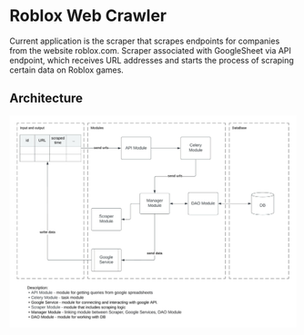 # Roblox Web Crawler 
Current application is the scraper that scrapes endpoints for companies from the website roblox.com.
Scraper associated with GoogleSheet via API endpoint, which receives URL addresses and starts the process of scraping certain data on Roblox games.

## Architecture
![alt text](./static/project_architecture.jpeg)
